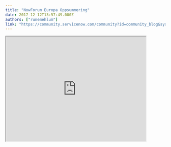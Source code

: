 ```yaml
---
title: "NowForum Europa Oppsummering"
date: 2017-12-12T13:57:49.000Z
authors: ["runemehlum"]
link: "https://community.servicenow.com/community?id=community_blog&sys_id=3fada6a9dbd0dbc01dcaf3231f9619a3"
---
```

<p><iframe src="https://youtube.com/embed/UyBCYyVy4rU" width="440" height="330"/></p>